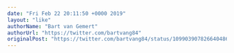 ```yaml
---
date: "Fri Feb 22 20:11:50 +0000 2019"
layout: "like"
authorName: "Bart van Gemert"
authorUrl: "https://twitter.com/bartvang84"
originalPost: "https://twitter.com/bartvang84/status/1099039078266404864"
---
```

